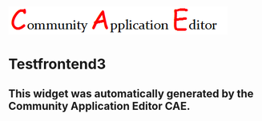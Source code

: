 ![CAE](https://github.com/CAE-Community-Application-Editor/application-Testapplication/blob/gh-pages/frontendComponent-Testfrontend3/img/logo.png)  

Testfrontend3
===================


This widget was automatically generated by the Community Application Editor CAE.  
---------------
